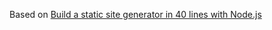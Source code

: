 Based on [Build a static site generator in 40 lines with Node.js](https://www.webdevdrops.com/build-static-site-generator-nodejs-8969ebe34b22/)
